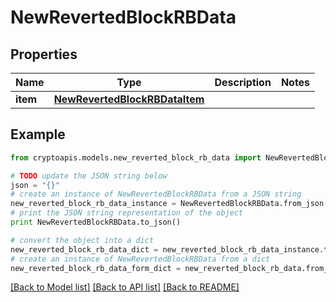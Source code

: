 # NewRevertedBlockRBData


## Properties
Name | Type | Description | Notes
------------ | ------------- | ------------- | -------------
**item** | [**NewRevertedBlockRBDataItem**](NewRevertedBlockRBDataItem.md) |  | 

## Example

```python
from cryptoapis.models.new_reverted_block_rb_data import NewRevertedBlockRBData

# TODO update the JSON string below
json = "{}"
# create an instance of NewRevertedBlockRBData from a JSON string
new_reverted_block_rb_data_instance = NewRevertedBlockRBData.from_json(json)
# print the JSON string representation of the object
print NewRevertedBlockRBData.to_json()

# convert the object into a dict
new_reverted_block_rb_data_dict = new_reverted_block_rb_data_instance.to_dict()
# create an instance of NewRevertedBlockRBData from a dict
new_reverted_block_rb_data_form_dict = new_reverted_block_rb_data.from_dict(new_reverted_block_rb_data_dict)
```
[[Back to Model list]](../README.md#documentation-for-models) [[Back to API list]](../README.md#documentation-for-api-endpoints) [[Back to README]](../README.md)


